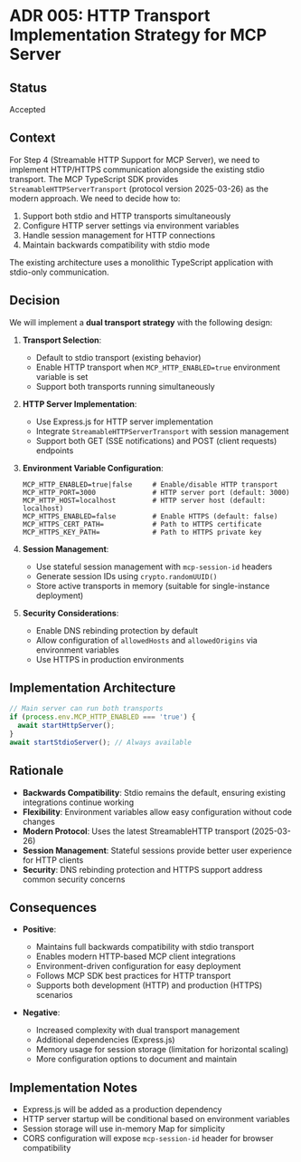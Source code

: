 # ADR 005: HTTP Transport Implementation Strategy for MCP Server

## Status
Accepted

## Context
For Step 4 (Streamable HTTP Support for MCP Server), we need to implement HTTP/HTTPS communication alongside the existing stdio transport. The MCP TypeScript SDK provides `StreamableHTTPServerTransport` (protocol version 2025-03-26) as the modern approach. We need to decide how to:

1. Support both stdio and HTTP transports simultaneously
2. Configure HTTP server settings via environment variables
3. Handle session management for HTTP connections
4. Maintain backwards compatibility with stdio mode

The existing architecture uses a monolithic TypeScript application with stdio-only communication.

## Decision
We will implement a **dual transport strategy** with the following design:

1. **Transport Selection**: 
   - Default to stdio transport (existing behavior)
   - Enable HTTP transport when `MCP_HTTP_ENABLED=true` environment variable is set
   - Support both transports running simultaneously

2. **HTTP Server Implementation**:
   - Use Express.js for HTTP server implementation
   - Integrate `StreamableHTTPServerTransport` with session management
   - Support both GET (SSE notifications) and POST (client requests) endpoints

3. **Environment Variable Configuration**:
   ```
   MCP_HTTP_ENABLED=true|false     # Enable/disable HTTP transport
   MCP_HTTP_PORT=3000              # HTTP server port (default: 3000)
   MCP_HTTP_HOST=localhost         # HTTP server host (default: localhost)
   MCP_HTTPS_ENABLED=false         # Enable HTTPS (default: false)
   MCP_HTTPS_CERT_PATH=            # Path to HTTPS certificate
   MCP_HTTPS_KEY_PATH=             # Path to HTTPS private key
   ```

4. **Session Management**: 
   - Use stateful session management with `mcp-session-id` headers
   - Generate session IDs using `crypto.randomUUID()`
   - Store active transports in memory (suitable for single-instance deployment)

5. **Security Considerations**:
   - Enable DNS rebinding protection by default
   - Allow configuration of `allowedHosts` and `allowedOrigins` via environment variables
   - Use HTTPS in production environments

## Implementation Architecture
```typescript
// Main server can run both transports
if (process.env.MCP_HTTP_ENABLED === 'true') {
  await startHttpServer();
}
await startStdioServer(); // Always available
```

## Rationale
- **Backwards Compatibility**: Stdio remains the default, ensuring existing integrations continue working
- **Flexibility**: Environment variables allow easy configuration without code changes
- **Modern Protocol**: Uses the latest StreamableHTTP transport (2025-03-26)
- **Session Management**: Stateful sessions provide better user experience for HTTP clients
- **Security**: DNS rebinding protection and HTTPS support address common security concerns

## Consequences
- **Positive**: 
  - Maintains full backwards compatibility with stdio transport
  - Enables modern HTTP-based MCP client integrations
  - Environment-driven configuration for easy deployment
  - Follows MCP SDK best practices for HTTP transport
  - Supports both development (HTTP) and production (HTTPS) scenarios

- **Negative**: 
  - Increased complexity with dual transport management
  - Additional dependencies (Express.js)
  - Memory usage for session storage (limitation for horizontal scaling)
  - More configuration options to document and maintain

## Implementation Notes
- Express.js will be added as a production dependency
- HTTP server startup will be conditional based on environment variables
- Session storage will use in-memory Map for simplicity
- CORS configuration will expose `mcp-session-id` header for browser compatibility